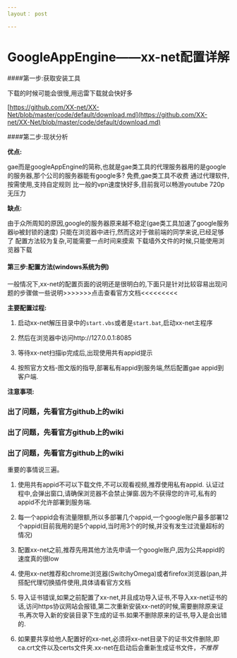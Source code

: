 ```yaml
---
layout： post

---
```


# GoogleAppEngine——xx-net配置详解 #

####第一步:获取安装工具

下载的时候可能会很慢,用迅雷下载就会快好多

[https://github.com/XX-net/XX-Net/blob/master/code/default/download.md](https://github.com/XX-net/XX-Net/blob/master/code/default/download.md)

####第二步:现状分析

**优点:**

gae而是googleAppEngine的简称,也就是gae类工具的代理服务器用的是google的服务器,那个公司的服务器能有google多?
免费,gae类工具不收费
通过代理软件,按需使用,支持自定规则
比一般的vpn速度快好多,目前我可以畅游youtube 720p无压力

**缺点:**

由于众所周知的原因,google的服务器原来越不稳定(gae类工具加速了google服务器ip被封锁的速度)
只能在浏览器中进行,然而这对于做前端的同学来说,已经足够了
配置方法较为复杂,可能需要一点时间来摸索
下载墙外文件的时候,只能使用浏览器下载

#### 第三步:配置方法(windows系统为例)


一般情况下,xx-net的配置页面的说明还是很明白的,下面只是针对比较容易出现问题的步骤做一些说明>>>>>>>点击查看官方文档<<<<<<<<<

**主要配置过程:**

1. 启动xx-net解压目录中的`start.vbs`或者是`start.bat`,启动xx-net主程序

2. 然后在浏览器中访问http://127.0.0.1:8085

3. 等待xx-net扫描ip完成后,出现使用共有appid提示

4. 按照官方文档-图文版的指导,部署私有appid到服务端,然后配置gae appid到客户端.

**注意事项:**

### 出了问题，先看官方github上的wiki ###
### 出了问题，先看官方github上的wiki ###
### 出了问题，先看官方github上的wiki ###

重要的事情说三遍。

1. 使用共有appid不可以下载文件,不可以观看视频,推荐使用私有appid.
认证过程中,会弹出窗口,请确保浏览器不会禁止弹窗.因为不获得您的许可,私有的appid不允许部署到服务端.

2. 每一个appid会有流量限额,所以多部署几个appid,一个google账户最多部署12个appid(目前我用的是5个appid,当时用3个的时候,并没有发生过流量超标的情况)

3. 配置xx-net之前,推荐先用其他方法先申请一个google账户,因为公共appid的速度真的很low

4. 使用xx-net推荐和chrome浏览器(SwitchyOmega)或者firefox浏览器(pan,并搭配代理切换插件使用,具体请看官方文档

5. 导入证书错误,如果之前配置了xx-net,并且成功导入证书,不导入xx-net证书的话,访问https协议网站会报错,第二次重新安装xx-net的时候,需要删除原来证书,再次导入新的安装目录下生成的证书.如果不删除原来的证书,导入是会出错的.

6. 如果要共享给他人配置好的xx-net,必须将xx-net目录下的证书文件删除,即ca.crt文件以及certs文件夹.xx-net在启动后会重新生成证书文件，*不推荐*

